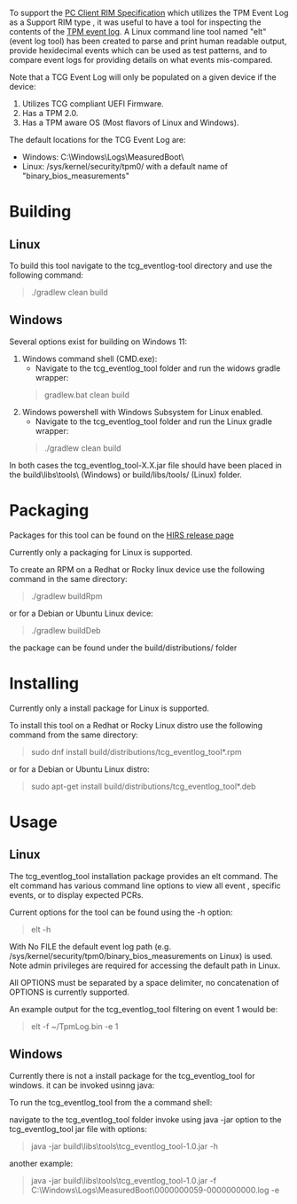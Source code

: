 To support the [PC Client RIM Specification](https://trustedcomputinggroup.org/resource/tcg-pc-client-reference-integrity-manifest-specification/) which utilizes the TPM Event Log as a Support RIM type , it was useful to have a tool for inspecting the contents of the [TPM event log](https://github.com/nsacyber/HIRS/wiki/TPM-Event-Logs). A Linux command line tool named "elt" (event log tool) has been created to parse and print human readable output, provide hexidecimal events which can be used as test patterns, and to compare event logs for providing details on what events mis-compared. 

Note that a TCG Event Log will only be populated on a given device if the device:
1. Utilizes TCG compliant UEFI Firmware.
2. Has a TPM 2.0.
3. Has a TPM aware OS (Most flavors of Linux and Windows).

The default locations for the TCG Event Log are:
* Windows:  C:\Windows\Logs\MeasuredBoot\
* Linux:    /sys/kernel/security/tpm0/    with a default name of "binary_bios_measurements"

# Building

## Linux
To build this tool navigate to the tcg_eventlog-tool directory and use the following command: 
> ./gradlew clean build

## Windows 
Several options exist for building on Windows 11:

1. Windows command shell (CMD.exe):
   *  Navigate to the tcg_eventlog_tool folder and run the widows gradle wrapper:
   >  gradlew.bat clean build
2. Windows powershell with Windows Subsystem for Linux enabled. 
   *  Navigate to the tcg_eventlog_tool folder and run the Linux gradle wrapper:
   > ./gradlew clean build

In both cases the tcg_eventlog_tool-X.X.jar file should have been placed in the build\libs\tools\ (Windows) or build/libs/tools/ (Linux) folder.

# Packaging
Packages for this tool can be found on the [HIRS release page](https://github.com/nsacyber/HIRS/releases)

Currently only a packaging for Linux is supported.

To create an RPM on a Redhat or Rocky linux device use the following command in the same directory:
> ./gradlew buildRpm

or for a Debian or Ubuntu Linux device:
> ./gradlew buildDeb

the package can be found under the build/distributions/ folder

# Installing
Currently only a install package for Linux is supported. 

To install this tool on a Redhat or Rocky Linux distro use the following command from the same directory:
> sudo  dnf install build/distributions/tcg_eventlog_tool*.rpm

or for a Debian or Ubuntu Linux distro:
> sudo  apt-get install build/distributions/tcg_eventlog_tool*.deb

# Usage
## Linux

The tcg_eventlog_tool installation package provides an elt command. The elt command has various command line options to view all event , specific events,
or to display expected PCRs. 

Current options for the tool can be found using the -h option:

> elt -h

With No FILE the default event log path (e.g. /sys/kernel/security/tpm0/binary_bios_measurements on Linux) is used.
Note admin privileges are required for accessing the default path in Linux.

All OPTIONS must be separated by a space delimiter, no concatenation of OPTIONS is currently supported.

An example output for the tcg_eventlog_tool filtering on event 1 would be:
> elt -f ~/TpmLog.bin -e 1

## Windows
Currently there is not a install package for the tcg_eventlog_tool for windows. it can be invoked usinng java:

To run the tcg_eventlog_tool from the a command shell:

navigate to the tcg_eventlog_tool folder
invoke using java -jar option to the tcg_eventlog_tool jar file with options:

> java -jar build\libs\tools\tcg_eventlog_tool-1.0.jar -h

another example:

> java -jar build\libs\tools\tcg_eventlog_tool-1.0.jar -f C:\Windows\Logs\MeasuredBoot\0000000059-0000000000.log -e
